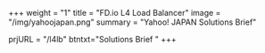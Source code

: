 +++
weight = "1"
title = "FD.io L4 Load Balancer"
image = "/img/yahoojapan.png"
summary = "Yahoo! JAPAN Solutions Brief"

prjURL = "/l4lb"
btntxt="Solutions Brief "
+++
